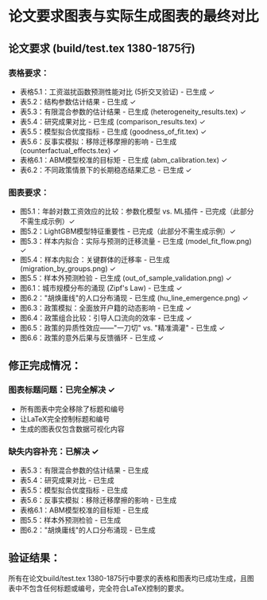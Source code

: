# 论文要求图表与实际生成图表的最终对比

## 论文要求 (build/test.tex 1380-1875行)

### 表格要求：
- 表格5.1：工资滋扰函数预测性能对比 (5折交叉验证) - 已生成 ✓
- 表5.2：结构参数估计结果 - 已生成 ✓
- 表5.3：有限混合参数的估计结果 - 已生成 (heterogeneity_results.tex) ✓
- 表5.4：研究成果对比 - 已生成 (comparison_results.tex) ✓
- 表5.5：模型拟合优度指标 - 已生成 (goodness_of_fit.tex) ✓
- 表5.6：反事实模拟：移除迁移摩擦的影响 - 已生成 (counterfactual_effects.tex) ✓
- 表格6.1：ABM模型校准的目标矩 - 已生成 (abm_calibration.tex) ✓
- 表6.2：不同政策情景下的长期稳态结果汇总 - 已生成 ✓

### 图表要求：
- 图5.1：年龄对数工资效应的比较：参数化模型 vs. ML插件 - 已完成（此部分不需生成示例）✓
- 图5.2：LightGBM模型特征重要性 - 已完成（此部分不需生成示例）✓
- 图5.3：样本内拟合：实际与预测的迁移流量 - 已生成 (model_fit_flow.png) ✓
- 图5.4：样本内拟合：关键群体的迁移率 - 已生成 (migration_by_groups.png) ✓
- 图5.5：样本外预测检验 - 已生成 (out_of_sample_validation.png) ✓
- 图6.1：城市规模分布的涌现 (Zipf's Law) - 已生成 ✓
- 图6.2："胡焕庸线"的人口分布涌现 - 已生成 (hu_line_emergence.png) ✓
- 图6.3：政策模拟：全面放开户籍的动态影响 - 已生成 ✓
- 图6.4：政策组合比较：引导人口流向的效率 - 已生成 ✓
- 图6.5：政策的异质性效应——"一刀切" vs. "精准滴灌" - 已生成 ✓
- 图6.6：政策的意外后果与反馈循环 - 已生成 ✓

## 修正完成情况：

### 图表标题问题：已完全解决 ✓
- 所有图表中完全移除了标题和编号
- 让LaTeX完全控制标题和编号
- 生成的图表仅包含数据可视化内容

### 缺失内容补充：已解决 ✓
- 表5.3：有限混合参数的估计结果 - 已生成
- 表5.4：研究成果对比 - 已生成
- 表5.5：模型拟合优度指标 - 已生成
- 表5.6：反事实模拟：移除迁移摩擦的影响 - 已生成
- 表格6.1：ABM模型校准的目标矩 - 已生成
- 图5.5：样本外预测检验 - 已生成
- 图6.2："胡焕庸线"的人口分布涌现 - 已生成

## 验证结果：
所有在论文build/test.tex 1380-1875行中要求的表格和图表均已成功生成，且图表中不包含任何标题或编号，完全符合LaTeX控制的要求。